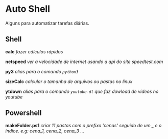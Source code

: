 # Auto Shell
Alguns para automatizar tarefas diárias.

## Shell
**calc** _fazer cálculos rápidos_

**netspeed** _ver a velocidade de internet usando a api do site speedtest.com_

**py3** _alias para o comando `python3`_

**sizeCalc** _calcular o tamanha de arquivos ou pastas no linux_

**ytdown** _alias para o comando `youtube-dl` que faz dowload de videos no youtube_

## Powershell

**makeFolder.ps1** _criar 11 pastas com o prefixo 'cenas' seguido de um _ e o indice. e.g: cena_1, cena_2, cena_3 ..._
